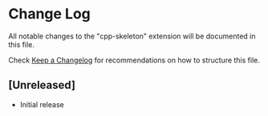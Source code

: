 # Change Log

All notable changes to the "cpp-skeleton" extension will be documented in this file.

Check [Keep a Changelog](http://keepachangelog.com/) for recommendations on how to structure this file.

## [Unreleased]

- Initial release